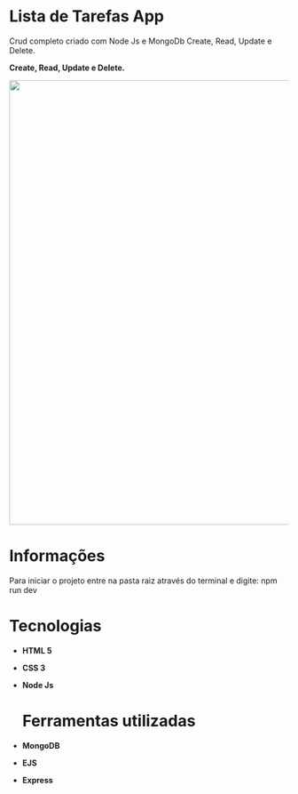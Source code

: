 <h1> Lista de Tarefas App </h1>
<p> Crud completo criado com Node Js e MongoDb
 Create, Read, Update e Delete.

 </p>
<p><strong>Create, Read, Update e Delete.
 </strong>  </P>

</p>
<p align="center">
  <img src="https://user-images.githubusercontent.com/65368831/96757312-a300b500-13ab-11eb-9fae-6c0a0107d6da.gif" width="800" />
</p>


<h1> Informações </h1>
<p> Para iniciar o projeto entre na pasta raiz através do terminal e digite: npm run dev </p>
<h1><strong>Tecnologias<strong></h1>
 
* HTML 5
* CSS 3
* Node Js

  
  <h1>Ferramentas utilizadas</h1>

* MongoDB

* EJS

* Express

  
